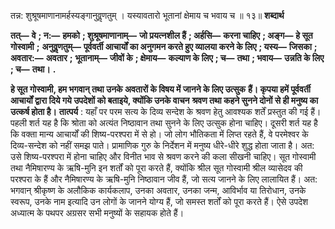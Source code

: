  

तन्न: शुश्रूषमाणानामर्हस्यङ्गानुवॢणतुम् । यस्यावतारो भूतानां क्षेमाय च भवाय च ॥ १३॥ **शब्दार्थ** 

**तत्—** **वे** **; न:—** **हमको** **; शुश्रूषमाणानाम्—** **जो प्रयत्नशील हैं** **; अर्हसि—** **करना चाहिए** **; अङ्ग—** **हे सूत गोस्वामी** **;** **अनुवॢणतुम्—** **पूर्ववर्ती आचार्यों का अनुगमन करते हुए व्यालया करने के लिए** **; यस्य—** **जिसका** **; अवतार:—** **अवतार** **;** **भूतानाम्—** **जीवों के** **; क्षेमाय—** **कल्याण के लिए** **; च—** **तथा** **; भवाय—** **उन्नति के लिए** **; च—** **तथा।** **.** 

**हे सूत गोस्वामी, हम भगवान् तथा उनके अवतारों के विषय में जानने के लिए उत्सुक** **हैं। कृपया हमें पूर्ववर्ती आचार्यों द्वारा दिये गये उपदेशों को बताइये, क्योंकि उनके वाचन** **श्रवण तथा कहने सुनने दोनों से ही मनुष्य का उत्कर्ष होता है।** **तात्पर्य** : यहाँ पर परम सत्य के दिव्य सन्देश के श्रवण हेतु आवश्यक शर्तें प्रस्तुत की गई हैं। पहली शर्त यह है कि श्रोता को अत्यंत निष्ठावान तथा सुनने के लिए उत्सुक होना चाहिए। दूसरी शर्त यह है कि वक्ता मान्य आचार्यों की शिष्य-परश्परा में से हो। जो लोग भौतिकता में लिप्त रहते हैं, वे परमेश्वर के दिव्य-सन्देश को नहीं समझ पाते। प्रामाणिक गुरु के निर्देशन में मनुष्य धीरे-धीरे शुद्ध होता जाता है। अत: उसे शिष्य-परश्परा में होना चाहिए और विनीत भाव से श्रवण करने की कला सीखनी चाहिए। सूत गोस्वामी तथा नैमिषारण्य के ऋषि-मुनि इन शर्तों को पूरा करते हैं, क्योंकि श्रील सूत गोस्वामी श्रील व्यासेदव की परश्परा के हैं और नैमिषारण्य के ऋषि-मुनि निष्ठावान जीव हैं, जो सत्य जानने के लिए लालायित हैं। अत: भगवान् श्रीकृष्ण के अलौकिक कार्यकलाप, उनका अवतार, उनका जन्म, आविर्भाव या तिरोधान, उनके स्वरूप, उनके नाम इत्यादि उन लोगों के जानने योग्य हैं, जो समस्त शर्तों को पूरा करते हैं। ऐसे उपदेश अध्यात्म के पथपर अग्रसर सभी मनुष्यों के सहायक होते हैं। 